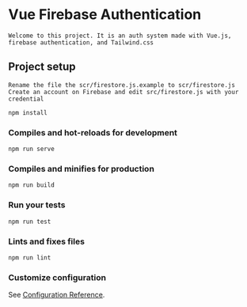 # Vue Firebase Authentication
```
Welcome to this project. It is an auth system made with Vue.js, firebase authentication, and Tailwind.css
```
## Project setup
```
Rename the file the scr/firestore.js.example to scr/firestore.js
Create an account on Firebase and edit src/firestore.js with your credential  

npm install
```

### Compiles and hot-reloads for development
```
npm run serve
```

### Compiles and minifies for production
```
npm run build
```

### Run your tests
```
npm run test
```

### Lints and fixes files
```
npm run lint
```

### Customize configuration
See [Configuration Reference](https://cli.vuejs.org/config/).
